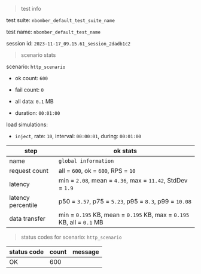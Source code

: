 > test info

test suite: `nbomber_default_test_suite_name`

test name: `nbomber_default_test_name`

session id: `2023-11-17_09.15.61_session_2dadb1c2`

> scenario stats

scenario: `http_scenario`

  - ok count: `600`

  - fail count: `0`

  - all data: `0.1` MB

  - duration: `00:01:00`

load simulations:

  - `inject`, rate: `10`, interval: `00:00:01`, during: `00:01:00`

|step|ok stats|
|---|---|
|name|`global information`|
|request count|all = `600`, ok = `600`, RPS = `10`|
|latency|min = `2.08`, mean = `4.36`, max = `11.42`, StdDev = `1.9`|
|latency percentile|p50 = `3.57`, p75 = `5.23`, p95 = `8.3`, p99 = `10.08`|
|data transfer|min = `0.195` KB, mean = `0.195` KB, max = `0.195` KB, all = `0.1` MB|


> status codes for scenario: `http_scenario`

|status code|count|message|
|---|---|---|
|OK|600||


